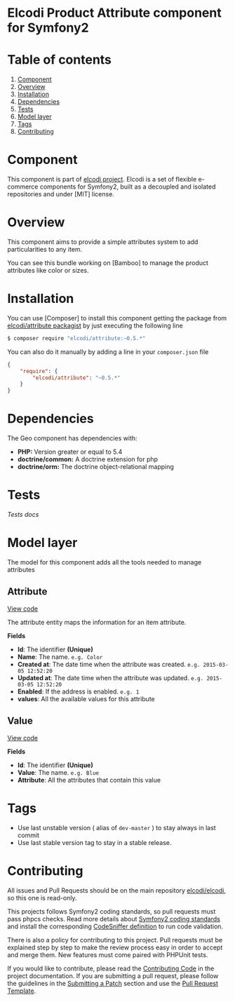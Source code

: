 Elcodi Product Attribute component for Symfony2
===============================================

# Table of contents

1. [Component](#component)
1. [Overview](#overview)
1. [Installation](#installation)
1. [Dependencies](#dependencies)
1. [Tests](#tests)
1. [Model layer](#model-layer)
1. [Tags](#tags)
1. [Contributing](#contributing)

# Component

This component is part of [elcodi project](https://github.com/elcodi).
Elcodi is a set of flexible e-commerce components for Symfony2, built as a
decoupled and isolated repositories and under [MIT] license.

# Overview

This component aims to provide a simple attributes system to add particularities
to any item.

You can see this bundle working on [Bamboo] to manage the product attributes
like color or sizes.

# Installation

You can use [Composer] to install this component getting the package from
[elcodi/attribute packagist](https://packagist.org/packages/elcodi/attribute)
by just executing the following line

``` bash
$ composer require "elcodi/attribute:~0.5.*"
```

You can also do it manually by adding a line in your `composer.json` file


``` json
{
    "require": {
        "elcodi/attribute": "~0.5.*"
    }
}

```

# Dependencies

The Geo component has dependencies with:
- **PHP:** Version greater or equal to 5.4
- **doctrine/common:** A doctrine extension for php
- **doctrine/orm:** The doctrine object-relational mapping

# Tests

*Tests docs*

# Model layer

The model for this component adds all the tools needed to manage attributes

## Attribute

[View code](https://github.com/elcodi/Attribute/blob/master/Entity/Attribute.php)

The attribute entity maps the information for an item attribute.

**Fields**
- **Id**: The identifier **(Unique)**
- **Name**: The name. `e.g. Color`
- **Created at**: The date time when the attribute was created. `e.g. 2015-03-05
12:52:20`
- **Updated at**: The date time when the attribute was updated. `e.g. 2015-03-05
12:52:20`
- **Enabled**: If the address is enabled. `e.g. 1`
- **values**: All the available values for this attribute

## Value

[View code](https://github.com/elcodi/Attribute/blob/master/Entity/Value.php)

**Fields**
- **Id**: The identifier **(Unique)**
- **Value**: The name. `e.g. Blue`
- **Attribute**: All the attributes that contain this value

# Tags

* Use last unstable version ( alias of `dev-master` ) to stay always in last commit
* Use last stable version tag to stay in a stable release.

# Contributing

All issues and Pull Requests should be on the main repository
[elcodi/elcodi](https://github.com/elcodi/elcodi), so this one is read-only.

This projects follows Symfony2 coding standards, so pull requests must pass phpcs
checks. Read more details about
[Symfony2 coding standards](http://symfony.com/doc/current/contributing/code/standards.html)
and install the corresponding [CodeSniffer definition](https://github.com/opensky/Symfony2-coding-standard)
to run code validation.

There is also a policy for contributing to this project. Pull requests must
be explained step by step to make the review process easy in order to
accept and merge them. New features must come paired with PHPUnit tests.

If you would like to contribute, please read the [Contributing Code][1] in the project
documentation. If you are submitting a pull request, please follow the guidelines
in the [Submitting a Patch][2] section and use the [Pull Request Template][3].

[1]: http://symfony.com/doc/current/contributing/code/index.html
[2]: http://symfony.com/doc/current/contributing/code/patches.html#check-list
[3]: http://symfony.com/doc/current/contributing/code/patches.html#make-a-pull-request
